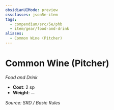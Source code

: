 ```yaml
---
obsidianUIMode: preview
cssclasses: json5e-item
tags:
  - compendium/src/5e/phb
  - item/gear/food-and-drink
aliases:
  - Common Wine (Pitcher)
---
```

# Common Wine (Pitcher)
*Food and Drink*  

- **Cost**: 2 sp
- **Weight**: ⏤

*Source: SRD / Basic Rules*